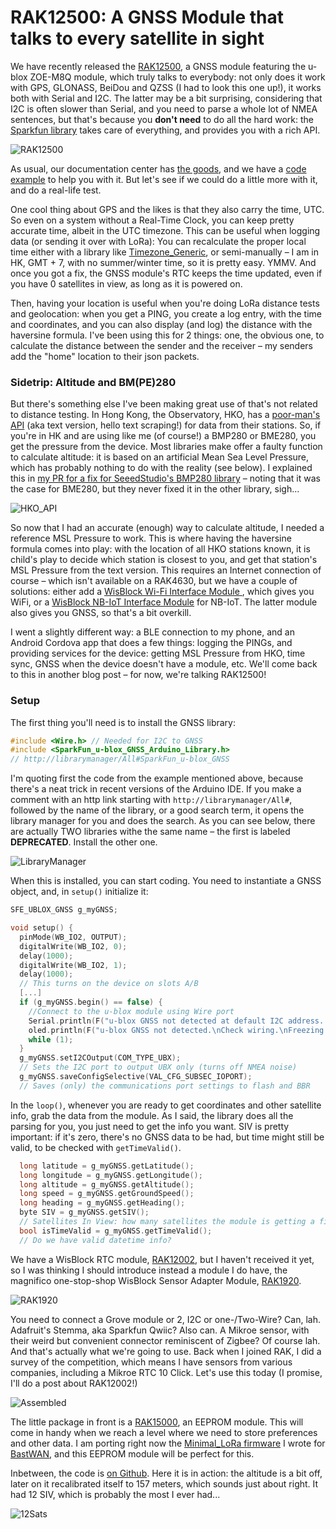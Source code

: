 # RAK12500: A GNSS Module that talks to every satellite in sight

We have recently released the [RAK12500](https://store.rakwireless.com/collections/wisblock-sensor/products/wisblock-gnss-location-module-rak12500), a GNSS module featuring the u-blox ZOE-M8Q module, which truly talks to everybody: not only does it work with GPS, GLONASS, BeiDou and QZSS (I had to look this one up!), it works both with Serial and I2C. The latter may be a bit surprising, considering that I2C is often slower than Serial, and you need to parse a whole lot of NMEA sentences, but that's because you **don't need** to do all the hard work: the [Sparkfun library](https://github.com/sparkfun/SparkFun_u-blox_GNSS_Arduino_Library) takes care of everything, and provides you with a rich API.

![RAK12500](./assets/RAK12500.png)

As usual, our documentation center has [the goods](https://docs.rakwireless.com/Product-Categories/WisBlock/RAK12500/Quickstart/), and we have a [code example](https://github.com/RAKWireless/WisBlock/blob/master/examples/common/sensors/RAK12500_GPS_ZOE-M8Q/RAK12500_GPS_ZOE-M8Q_IIC/RAK12500_GPS_ZOE-M8Q_IIC.ino) to help you with it. But let's see if we could do a little more with it, and do a real-life test.

One cool thing about GPS and the likes is that they also carry the time, UTC. So even on a system without a Real-Time Clock, you can keep pretty accurate time, albeit in the UTC timezone. This can be useful when logging data (or sending it over with LoRa): You can recalculate the proper local time either with a library like [Timezone_Generic](https://github.com/khoih-prog/Timezone_Generic), or semi-manually – I am in HK, GMT + 7, with no summer/winter time, so it is pretty easy. YMMV. And once you got a fix, the GNSS module's RTC keeps the time updated, even if you have 0 satellites in view, as long as it is powered on.

Then, having your location is useful when you're doing LoRa distance tests and geolocation: when you get a PING, you create a log entry, with the time and coordinates, and you can also display (and log) the distance with the haversine formula. I've been using this for 2 things: one, the obvious one, to calculate the distance between the sender and the receiver – my senders add the "home" location to their json packets.


### Sidetrip: Altitude and BM(PE)280

But there's something else I've been making great use of that's not related to distance testing. In Hong Kong, the Observatory, HKO, has a [poor-man's API](https://www.hko.gov.hk/textonly/v2/forecast/text_readings_e.htm) (aka text version, hello text scraping!) for data from their stations. So, if you're in HK and are using like me (of course!) a BMP280 or BME280, you get the pressure from the device. Most libraries make offer a faulty function to calculate altitude: it is based on an artificial Mean Sea Level Pressure, which has probably nothing to do with the reality (see below). I explained this in [my PR for a fix for SeeedStudio's BMP280 library](https://github.com/Seeed-Studio/Grove_BMP280/issues/6#issuecomment-795108710) – noting that it was the case for BME280, but they never fixed it in the other library, sigh...

![HKO_API](assets/HKO_API.png)

So now that I had an accurate (enough) way to calculate altitude, I needed a reference MSL Pressure to work. This is where having the haversine formula comes into play: with the location of all HKO stations known, it is child's play to decide which station is closest to you, and get that station's MSL Pressure from the text version. This requires an Internet connection of course – which isn't available on a RAK4630, but we have a couple of solutions: either add a [WisBlock Wi-Fi Interface Module
](https://store.rakwireless.com/collections/wisblock-wireless/products/rak2305-wi-fi-extension-board), which gives you WiFi, or a [WisBlock NB-IoT Interface Module](https://store.rakwireless.com/collections/wisblock-wireless/products/rak5860-lte-nb-iot-extension-board) for NB-IoT. The latter module also gives you GNSS, so that's a bit overkill.

I went a slightly different way: a BLE connection to my phone, and an Android Cordova app that does a few things: logging the PINGs, and providing services for the device: getting MSL Pressure from HKO, time sync, GNSS when the device doesn't have a module, etc. We'll come back to this in another blog post – for now, we're talking RAK12500!

### Setup

The first thing you'll need is to install the GNSS library:

```c
#include <Wire.h> // Needed for I2C to GNSS
#include <SparkFun_u-blox_GNSS_Arduino_Library.h>
// http://librarymanager/All#SparkFun_u-blox_GNSS
```

I'm quoting first the code from the example mentioned above, because there's a neat trick in recent versions of the Arduino IDE. If you make a comment with an http link starting with `http://librarymanager/All#`, followed by the name of the library, or a good search term, it opens the library manager for you and does the search. As you can see below, there are actually TWO libraries withe the same name – the first is labeled **DEPRECATED**. Install the other one.

![LibraryManager](assets/LibraryManager.png)

When this is installed, you can start coding. You need to instantiate a GNSS object, and, in `setup()` initialize it:

```c
SFE_UBLOX_GNSS g_myGNSS;

void setup() {
  pinMode(WB_IO2, OUTPUT);
  digitalWrite(WB_IO2, 0);
  delay(1000);
  digitalWrite(WB_IO2, 1);
  delay(1000);
  // This turns on the device on slots A/B
  [...]
  if (g_myGNSS.begin() == false) {
    //Connect to the u-blox module using Wire port
    Serial.println(F("u-blox GNSS not detected at default I2C address. Please check wiring. Freezing."));
    oled.println(F("u-blox GNSS not detected.\nCheck wiring.\nFreezing."));
    while (1);
  }
  g_myGNSS.setI2COutput(COM_TYPE_UBX);
  // Sets the I2C port to output UBX only (turns off NMEA noise)
  g_myGNSS.saveConfigSelective(VAL_CFG_SUBSEC_IOPORT);
  // Saves (only) the communications port settings to flash and BBR
```

In the `loop()`, whenever you are ready to get coordinates and other satellite info, grab the data from the module. As I said, the library does all the parsing for you, you just need to get the info you want. SIV is pretty important: if it's zero, there's no GNSS data to be had, but time might still be valid, to be checked with `getTimeValid()`.

```c
  long latitude = g_myGNSS.getLatitude();
  long longitude = g_myGNSS.getLongitude();
  long altitude = g_myGNSS.getAltitude();
  long speed = g_myGNSS.getGroundSpeed();
  long heading = g_myGNSS.getHeading();
  byte SIV = g_myGNSS.getSIV();
  // Satellites In View: how many satellites the module is getting a fix from
  bool isTimeValid = g_myGNSS.getTimeValid();
  // Do we have valid datetime info?
```

We have a WisBlock RTC module, [RAK12002](https://store.rakwireless.com/products/rtc-module-rak12002), but I haven't received it yet, so I was thinking I should introduce instead a module I do have, the magnifico one-stop-shop WisBlock Sensor Adapter Module, [RAK1920](https://store.rakwireless.com/collections/wisblock-interface/products/rak1920-sensor-adapter-module).

![RAK1920](assets/RAK1920.png)

You need to connect a Grove module or 2, I2C or one-/Two-Wire? Can, lah. Adafruit's Stemma, aka Sparkfun Qwiic? Also can. A Mikroe sensor, with their weird but convenient connector reminiscent of Zigbee? Of course lah. And that's actually what we're going to use. Back when I joined RAK, I did a survey of the competition, which means I have sensors from various companies, including a Mikroe RTC 10 Click. Let's use this today (I promise, I'll do a post about RAK12002!)

![Assembled](assets/Assembled.jpg)

The little package in front is a [RAK15000](https://store.rakwireless.com/products/wisblock-eeprom-module-rak15000), an EEPROM module. This will come in handy when we reach a level where we need to store preferences and other data. I am porting right now the [Minimal_LoRa firmware](https://github.com/Kongduino/BastWAN_Minimal_LoRa) I wrote for [BastWAN](https://store.rakwireless.com/products/rak3244-bastwan-breakout-board), and this EEPROM module will be perfect for this.

Inbetween, the code is [on Github](https://github.com/Kongduino/RAK4631_RAK12500_GPS_ZOE-M8Q_I2C_OLED). Here it is in action: the altitude is a bit off, later on it recalibrated itself to 157 meters, which sounds just about right. It had 12 SIV, which is probably the most I ever had...

![12Sats](assets/12Sats.jpg)
